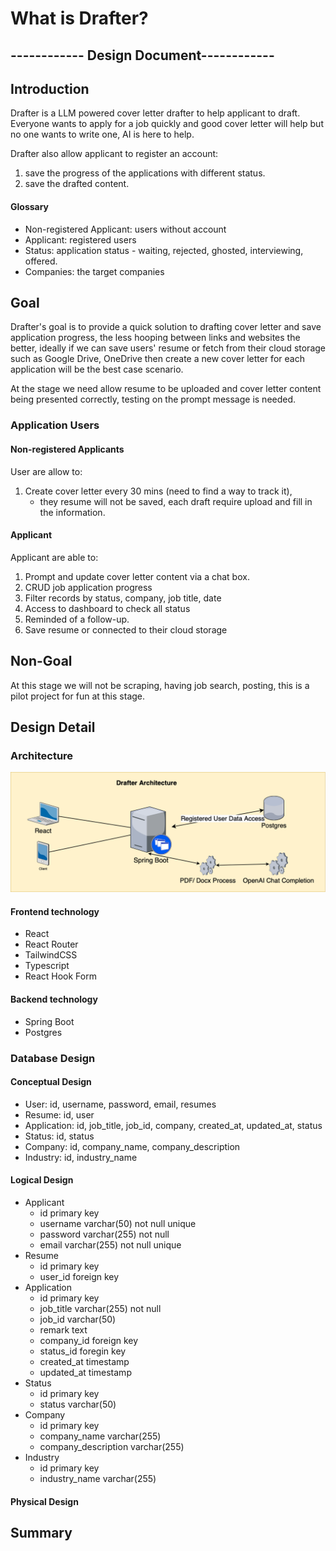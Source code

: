 # What is Drafter?
## ------------ Design Document------------ 
## Introduction
Drafter is a LLM powered cover letter drafter to help applicant to draft.
Everyone wants to apply for a job quickly and good cover letter will help
but no one wants to write one, AI is here to help.

Drafter also allow applicant to register an account:
1. save the progress of the applications with different status.
2. save the drafted content.

#### Glossary
- Non-registered Applicant: users without account 
- Applicant: registered users 
- Status: application status - waiting, rejected, ghosted, interviewing, offered. 
- Companies: the target companies

## Goal 
Drafter's goal is to provide a quick solution to drafting cover letter and save application progress,
the less hooping between links and websites the better, ideally if we can save users' resume or fetch from their cloud storage
such as Google Drive, OneDrive then create a new cover letter for each application will be the best case scenario.

At the stage we need allow resume to be uploaded and cover letter content being presented correctly,
testing on the prompt message is needed.

### Application Users
#### Non-registered Applicants
User are allow to:
1. Create cover letter every 30 mins (need to find a way to track it), 
   - they resume will not be saved, each draft require upload and fill in the information.

####  Applicant
Applicant are able to:
1. Prompt and update cover letter content via a chat box.
2. CRUD job application progress
3. Filter records by status, company, job title, date
4. Access to dashboard to check all status
5. Reminded of a follow-up.
6. Save resume or connected to their cloud storage

## Non-Goal
At this stage we will not be scraping, having job search, posting,
this is a pilot project for fun at this stage.

## Design Detail
### Architecture
![Drafter_architecture.png](Drafter_architecture.png)
#### Frontend technology
- React
- React Router
- TailwindCSS
- Typescript
- React Hook Form

#### Backend technology
- Spring Boot
- Postgres
### Database Design
#### Conceptual Design
- User: id, username, password, email, resumes
- Resume: id, user
- Application: id, job_title, job_id, company, created_at, updated_at, status
- Status: id, status
- Company: id, company_name, company_description
- Industry: id, industry_name

#### Logical Design
- Applicant 
  - id primary key
  - username varchar(50) not null unique
  - password varchar(255) not null
  - email varchar(255) not null unique
- Resume
  - id primary key
  - user_id foreign key
- Application
  - id primary key
  - job_title varchar(255) not null
  - job_id varchar(50)
  - remark text
  - company_id foreign key
  - status_id foregin key
  - created_at timestamp
  - updated_at timestamp
- Status
  - id primary key
  - status varchar(50)
- Company
  - id primary key
  - company_name varchar(255)
  - company_description varchar(255)
- Industry 
   - id primary key
   - industry_name varchar(255)

#### Physical Design

## Summary

